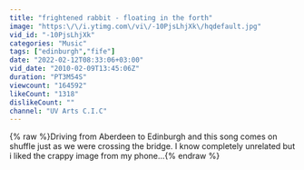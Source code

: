 ```yaml
---
title: "frightened rabbit - floating in the forth"
image: "https:\/\/i.ytimg.com\/vi\/-10PjsLhjXk\/hqdefault.jpg"
vid_id: "-10PjsLhjXk"
categories: "Music"
tags: ["edinburgh","fife"]
date: "2022-02-12T08:33:06+03:00"
vid_date: "2010-02-09T13:45:06Z"
duration: "PT3M54S"
viewcount: "164592"
likeCount: "1318"
dislikeCount: ""
channel: "UV Arts C.I.C"
---
```

{% raw %}Driving from Aberdeen to Edinburgh and this song comes on shuffle just as we were crossing the bridge. I know completely unrelated but i liked the crappy image from my phone...{% endraw %}
